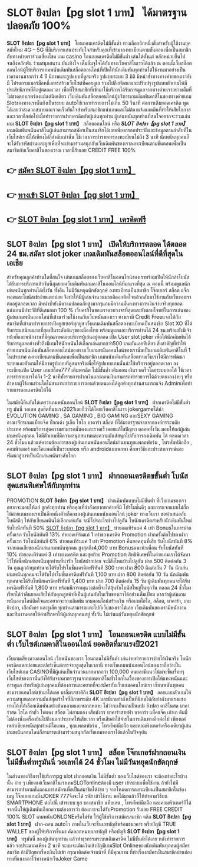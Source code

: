 # SLOT ยิงปลา【pg slot 1 บาท】  ได้มาตรฐานปลอดภัย 100%

**SLOT ยิงปลา【pg slot 1 บาท】** โอนถอนเครดิตไม่มีขั้นต่ำ  ทางเลือกอีกหนึ่งสิ่งสำหรับผู้ใช้งานยุคสมัยใหม่ 4G – 5G ที่มีบริการแสนประทับใจสำหรับคุณที่เข้ามาลงทะเบียนตามขั้นตอนเพื่อเป็นสมาชิกกับทางค่ายเราร่วมเสี่ยงโชค เกม casino  โอนถอนเครดิตไม่มีขั้นต่ำ เล่นได้ตั้งแต่ หลักหน่วยขึ้นไปจนถึงหลักพัน ร่วมสนุกสนาน บันเทิงใจ เต็มอิ่มจุใจได้กับทางเว็บคาสิโนเราได้แล้ว ณ ตอนนี้เว็บสล็อตออนไลน์ผู้ให้บริการเกมพนันเดิมพันสล็อตออนไลน์ที่เปิดให้นักเดิมพันทุกท่านได้ใช้งานมาอย่างเป็นเวลานานมากกว่า 4 ปี มีภาพและรูปแบบที่ดูสมจริง รูปแบบระบบ 3 มิติ
มิหนำซ้ำทางทางค่ายของเรายังมี โปรแกรมเมอร์มือหนึ่งการสร้างเว็บไซต์ที่คอยดูเล  รวมไปถึงพัฒนาและปรับปรุงรูปแบบตัวเกมให้มีประสิทธิภาพที่ดีอยู่ตลอดเวลา เพื่อที่ให้สมาชิกที่เข้ามาใช้บริการได้รับการดูแลจากทางค่ายเราอย่างเต็มที่ไม่ขาดตกบกพร่องแม้แต่นิดเดียว เว็บเดิมพันสล็อตออนไลน์ผู้บริการเกมเดิมพันคาสิโนของทางค่ายเกม Slotของทางเรานั้นยังเป็นระบบ autoใช้เวลาทำรายการไม่เกิน 50 วินาที ต่อการเติมยอดเครดิต พูดได้เลยว่าสะดวกสบายและรวดเร็วทันใจสำหรับสมาชิกแน่นอนและไม่ต้องแจ้งแอดมินที่ทำให้เสียโอกาสและเวลาอีกต่อไปเมื่อทำรายการฝากเครดิตกับผู้เล่นทุกท่าน
ผู้เล่นพนันทุกท่านที่สนใจอยากจะร่วมเล่นเกม **SLOT ยิงปลา【pg slot 1 บาท】** สล็อตออนไลน์ หรือ ***SLOT ยิงปลา【pg slot 1 บาท】*** เกมเดิมพันพนันคาสิโนผู้เล่นสามารถสมัครเป็นสมาชิกได้เลยเพียงกรอกประวัติและข้อมูลตามลำดับที่ในเว็บไซต์เรามีให้เพียงไม่กี่ลำดับเท่านั้น ใช้เวลาการทำรายการลงทะเบียนไม่ถึง 3 นาที นักพนันทุกคนก็จะได้รับรหัสผ่านและยูสเพื่อที่จะเข้ามาร่วมสนุกกับเว็บเดิมพันของเราลงทะเบียนตามขั้นตอนเพื่อเป็นสมาชิกกับเว็บคาสิโนของเราณ เวลานี้รับเลย CREDIT FREE 100%

## 👉 [สมัคร SLOT ยิงปลา【pg slot 1 บาท】](https://archa888.com/)
## 👉 [ทางเข้า SLOT ยิงปลา【pg slot 1 บาท】](https://archa888.com/)
## 👉 [SLOT ยิงปลา【pg slot 1 บาท】 เครดิตฟรี](https://archa888.com/)

## SLOT ยิงปลา【pg slot 1 บาท】 เปิดให้บริการตลอด ได้ตลอด 24 ชม.สมัคร slot joker เกมเดิมพันสล็อตออนไลน์ที่ดีที่สุดในเอเชีย

สำหรับคุณลูกค้าท่านใดที่สนใจ เล่นเกมสล็อตของเว็บคาสิโนออนไลน์ของเราพร้อมเปิดให้นักล่าโบนัสได้รับการบริการแล้ววันนี้สุดยอดเว็บเดิมพันเกมคาสิโนออนไลน์ที่มาแรงที่สุด ณ ตอนนี้ พร้อมดูแลนักเล่นพนันทุกท่านได้ทั้งวัน ทั้งคืน ไม่มีวันหยุดนักขัตฤกษ์ ลงทะเบียนเป็นสมาชิก โจ๊กเกอร์ สล็อต แจ็กพอตและโบนัสเข้าง่ายแตกบ่อย จึงทำให้มีผู้เล่นจำนวนมากติดอกติดใจแล้วกลับมาใช้งานกับเว็บของเราต่ออยู่ตลอดเวลา มิหนำซ้ำยังมีความปลอดภัยสูงมากๆแถมมีความมั่นคงทางการเงินจ่ายจริงทุกยอดแน่นอนมีประวัติที่ดีเสมอมา 100 % เว็บคาสิโนของเราควบวงจรที่สุดและยังตอบโจทย์ในการเล่นของผู้เล่นเกมพนันออนไลน์ที่เข้ามาร่วมใช้งานกับเว็บพนันของเรา
ทางเรามี Credit Freeแจกให้กับสมาชิกที่เข้ามาทำรายการเปิดยูสเซอร์ทุกยูส เว็บเกมเดิมพันสล็อตลงทะเบียนเป็นสมาชิก Slot XO ที่ได้รับกระแสนิยมมากที่สุดเป็นระดับต้นๆของเมืองไทย พร้อมดูแลและบริการท่านได้ 24 ชม.พร้อมยังมีเจ้าหน้าที่และพนักงานที่มีคุณภาพคอยบริการผู้เล่นอยู่ตลอด เปิด User slot joker เพื่อให้นักเดิมพันได้รับการดูแลอย่างทั่วถึงมีเกมให้นักพนันได้เลือกเล่นมากกว่า500 เกมกันเลยทีเดียว
สิ่งสำคัญที่ทำให้ค่ายเกมพนันเดิมพันสล็อตออนไลน์ของทางเว็บเกมพนันออนไลน์ของเรานั้นเป็นเกมเดิมพันคาสิโนที่ 1 ในประเทศ ลงทะเบียนตามขั้นตอนเพื่อเป็นสมาชิก  เกมพนันเดิมพันสล็อตทางเว็บเราได้มีการพัฒนาระบบและตัวเกมให้มีภาพรูปแบบที่ดูสมจจริงเพื่อให้รูปแบบเกมนั้นน่าใช้บริการอยู่ตลอดเวลา ลงทะเบียนเปิด User เกมสล็อต777 เติมเครดิต ไม่มีขั้นต่ำ เติมถอน เงินรวดเร็วโดยระบบออโต้ ใช้เวลาการทำรายการไม่ถึง 1-2 นาทีทั้งรายการฝากเงินและถอนเงินสามารถทำรายการได้ด้วยตนเองง่ายๆ หรือถ้าหากผู้ใช้งานท่านใดไม่สามารถทำรายการถอนด้วยตนเองได้ลูกค้าทุกท่านสามารถแจ้ง Adminเพื่อทำรายการถอนเครดิตให้ได้

ในสมัยนี้ยืนยันได้เลยว่าเกมพนันออนไลน์ **SLOT ยิงปลา【pg slot 1 บาท】** ฝากเครดิตไม่มีขั้นต่ำทรู มันนี่ วอเลท สุดฮิตที่มาแรง2021เลยก็ว่าได้โดยเว็บคาสิโนเรา jokergameได้นำ EVOLUTION GAMING , SA GAMING , BIG GAMING และSEXY GAMING อาณาจักรเกมแบ็กแจ๊ค ป๊อกเด้ง รูเล็ต ไฮโล บาคาร่า สล็อต ที่ได้มาตรฐานจากจากองค์กรระบดับประเทศ พร้อมบริการสุดความสามารถมั่นคงและรวดเร็วคอยแก้ไขปัญหา ตลอดทั้งวัน มอบให้แก่ผู้เล่นเกมพนันทุกคน ได้มีตัวเกมที่มีความสนุกสนานและความมันส์สนุกไปกับการลงเดิมพัน ได้ ตลอดเวลา 24 ชั่วโมง แล้วแต่ความต้องการของผู้เล่นเกมพนันออนไลน์ผ่านบนทุกแพลตฟอร์ม , โทรศัพท์มือถือ , คอมพิวเตอร์ และไอแพดที่เป็นระบบios หรือ androidแบบพกพา ศึกษาวิธีและประสบการณ์และพัฒนาสู่การเป็นนักเล่นพนันระดับโลก

## SLOT ยิงปลา【pg slot 1 บาท】 ฝากถอนเครดิตขขั้นต่ำ โบนัสสุดแสนพิเศษให้กับทุกท่าน

 PROMOTION  **SLOT ยิงปลา【pg slot 1 บาท】** ฝากเดิมพันแบบไม่มีขั้นต่ำ ที่เว็บเกมของเราอยากจะมอบให้แก่  ลูกค้าทุกท่าน หรือคุณที่กำลังอยากหาค่ายที่มี โปรโมชั่นดีๆ และการแจกแบบไม่กั๊ก ให้ค่ายเกมของเราเป็นอีกหนึ่งตัวเลือกของผู้เล่นเกมพนันออนไลน์ joker ทางเว็บเรา ขอนำเสนอกับโบนัสดีๆ ให้กับเซียนพนันได้เลือกเล่นกัน จะมีโปรอะไรบ้างไปดูกัน
โบนัสเครดิตสำหรับนักเดิมพันใหม่ รับโบนัสทันที 50% [SLOT ยิงปลา【pg slot 1 บาท】](https://archa888.com/) ทำยอดเทิร์นแค่ 4 เท่า
Bonusในการฝากครั้งแรก รับโบนัสทันที 13% ทำยอดเทิร์นแค่ 1 เท่าของเครดิต
 Promotion ฝากครั้งต่อไปของฝากครั้งแรก รับโบนัสทันที 6% ทำยอดเทิร์นแค่ 1 เท่า
 Promotion คืนยอดทุนที่เสีย รับโบนัสทันที 8% จากยอดเสียของนักเล่นเกมพนันทุกคน สูงสุดถึง4,000 บาท
Bonusแนะนำเพื่อน รับโบนัสทันที 10% ทำยอดเทิร์นแค่ 3 เท่าของเครดิต
และสุดท้าย Promotion สิทธิพิเศษที่ในค่ายเกมเราได้จัดหาไว้ให้เพื่อนักเล่นพนันทุกท่านที่น่ารัก โบนัสฝากบ่อย จะมีสิ่งไหนบ้างไปดูกัน
ฝาก 500 ติดต่อกัน 3 วัน คุณลูกค้าทุกท่านจะได้รับโปรโมชั่นเครดิตฟรีทันที 300 บาท
ฝาก 800 ติดต่อกัน 7 วัน นักเล่นเกมพนันทุกคนจะได้รับโปรโมชั่นเครดิตฟรีทันที 1,100 บาท
ฝาก 800 ติดต่อกัน 10 วัน นักเดิมพันทุกคนจะได้รับโบนัสเครดิตฟรีทันที 1,400 บาท
ฝาก 700 ติดต่อกัน 15 วัน ผู้เดิมพันทุกคนจะได้รับเครดิตฟรีทันที 1,800 บาท
พร้อมมีการหมุนวงล้อที่จะได้ลุ้นรับโบนัสใหญ่ในทุกวัน ตลอด 24 ชั่วโมง เรียกได้ว่าคืนยอดเสียให้กับคุณลูกค้าที่เป็นผู้เล่นกับในเว็บของเราได้อย่างเต็มเปี่ยม หากว่าผู้เล่นเกมพนันออนไลน์ติดใจและอยากจะวางเดิมพัน เกมออนไลน์สร้างเงิน หรือเกมไฮโล, สล็อต, บาคาร่า, เกมยิงปลา, เสือมังกร และรูเล็ต ทุกท่านสามารถแตะไปที่เว็บของเราได้เลย เว็บเดิมพันของเรามีพนักงานและทีมงานคอยให้คำปรึกษาให้ผู้เล่นทุกคนอยู่ ทั้งวัน ไม่เว้นแต่วันหยุดนักขัตฤกษ์

## SLOT ยิงปลา【pg slot 1 บาท】 โอนถอนเครดิต แบบไม่มีขั้นต่ำ  เว็บไซต์เกมคาสิโนออนไลน์ ยอดฮิตที่มาแรงปี2021

เว็บเกมเสี่ยงดวงออนไลน์ เว็บพนันของเรา โอนถอนไม่มีขั้นต่ำ เล่นง่ายทำรายการง่ายได้เงินจริง โบนัสเครดิตแตกบ่อยและเปอร์เซ็นต์การจ่ายสูงสุดในเวลานี ทางเว็บเกมพนันออนไลน์ของเราถือว่าเป็น เว็บไซต์เกม CASINOที่มีผู้เล่นเป็นจำนวนมากมากกว่า 100,000 คนและมีแนวโน้มจะขึ้นเรื่อยๆ เว็บไซต์ของเรานั้นยังได้รับจากมาตราฐานจากบ่อนคาสิโนทั่วโลกในเรื่องของการเปิดให้แทงพนันและการดูแล สำหรับผู้เล่นทุกคนที่ต้องการและอยากที่จะสมัครกับเว็บเกมออนไลน์เรา เซียนพนันทุกคนสามารถแอดไลน์เข้ามาได้เลย
	มาลิ้มรสชาติถึง **SLOT ยิงปลา【pg slot 1 บาท】** ออกแบบตัวเกมให้ความสนุกและความมันส์สุดเร้าใจที่มีภาพระดับ 4K และมีเกมกำลังเป็นที่นิยมให้กับกำลังมาแรงแซงทางโค้งได้เลือกเดิมพันอย่างล้นหลามและหลากหลาย  ไม่ว่าจะเป็นเกมปั่นแปะ ยิงปลา คาสิโนสด บาคาร่าสด ไฮโล กำถั่ว ไพ่แคง สล็อต ไพ่สามกอง เสือมังกร บาคาร่าสายฟ้า บาคาร่า แบ็คแจ๊ค เก้าเก ดัมมี่ ไม่ต้องนั่งเครื่องบินไปถึงนอกประเทศให้เสียเวลา หรือเสียค่าใช้จ่ายในการเดินทางอีกต่อไป เพียงแค่เหล่าเซียนพนันทุกท่านมีไอแพด , ทุกแพลตฟอร์ม , โทรศัพท์มือถือ และคอมพิวเตอร์เครื่องเดียวผู้เล่นเกมพนันออนไลน์ก็สามารถเข้ามาร่วมสนุกกัลเว็บเกมของเราได้แล้วในปัจจุบัน

## SLOT ยิงปลา【pg slot 1 บาท】 สล็อต โจ๊กเกอร์ฝากถอนเงินไม่มีขั้นต่ำทรูมันนี่ วอเลทได้ 24 ชั่วโมง ไม่มีวันหยุดนักขัตฤกษ์

ในส่วนของวิธีการใช้บริการpg slot ฝากถอนเงิน ไม่มีขั้นต่ำ ของเว็บไซต์ของเรา จะต้องทำอะไรบ้างนั้น ง่าย ๆ เพียงแค่เว็บคาสิโนเราเกมSLOTonlineต้องมี user เข้าระบบเพื่อใช้งาน ถ้ายังไม่มีสามารถทำตามขั้นตอนการสมัครเพื่อเป็นสมาชิกได้ง่าย ๆ จากโหมดการลงทะเบียนเป็นสมาชิกในช่อง เมนู โจ๊กเกอเกมมิ่งJOKER 777จึงจะได้ รหัส เข้าใช้งาน พอได้มาแล้วก็ให้ทำตามวิธีบน SMARTPHONE ต่อไปนี้
เข้าระบบ ยูส  ของสมาชิก แท็บเลต , โทรศัพท์มือถือ และคอมพิวเตอร์ก็ได้
จากนั้นให้ผู้เดิมพันเลือกความต้องการว่า ต้องการจะได้รับPromotion รับเลย FREE CREDIT 100% SLOT เกมพนันONLONEหรือไม่รับ
ให้ผู้ใช้บริการสมัครสมาชิก คลิก **SLOT ยิงปลา【pg slot 1 บาท】** ฝาก-ถอน autoไว ภาพในเว็บจะขึ้นเลขบัญชีพร้อมธนาคาร หรือบัญชี TRUE WALLET ของผู้ให้บริการขึ้นมา
คัดลอกหมายเลขบัญชี หรือบัญชี **SLOT ยิงปลา【pg slot 1 บาท】** ทรูมันนี่ ของผู้เล่นทุกท่าน แล้วทำธุรกรรมระบบเติมเครดิต ไม่มีขั้นต่ำได้เลย
หลังทำรายการแล้ว รอประมาณเพียง 2 นาที ระบบจะเติมเงินเข้าบัญชีเกมSlot Onlineของนักเดิมพันทุกคนผู้สมัครสมาชิก
ถ้ามีปัญหาเรื่องเงินไม่เข้า กรุณาติดต่อเจ้าหน้าที่ ที่มีคุณภาพ ที่ทำเรื่องสมัครเป็นสมาชิกผ่านช่องทางที่แนบเอาไว้ทางหน้าเว็บJoker Game


